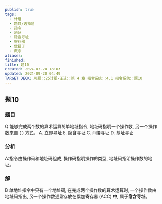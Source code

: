 ```yaml
---
publish: true
tags:
  - 计组
  - 题目/选择题
  - 指令
  - 地址
  - 隐含寻址
  - 寄存器
  - 做错了
  - 概念
aliases: 
finished: 
title: 题10
created: 2024-07-20 18:03
updated: 2024-09-20 04:49
TARGET DECK: 刷题::25计组-王道::第 4 章 指令系统::4.1 指令系统::题10
---
```

## 题10
### 题目
Q:能够完成两个数的算术运算的单地址指令, 地址码指明一个操作数, 另一个操作数来自 ( ) 方式。
A. 立即寻址 
B. 隐含寻址 
C. 间接寻址 
D. 基址寻址
### 分析
A:指令由操作码和地址码组成, 操作码指明操作的类型, 地址码指明操作数的地址。
### 解
B
单地址指令中只有一个地址码, 在完成两个操作数的算术运算时, 一个操作数由地址码指出, 另一个操作数通常存放在累加寄存器 (ACC) **中**, 属于**隐含寻址**。
<!--ID: 1727368449759-->


